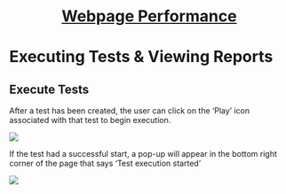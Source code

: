 <h1 style="text-align: center; text-decoration:underline; font-weight: bold;">Webpage Performance</h1>

# Executing Tests & Viewing Reports

## Execute Tests <!-- {docsify-ignore} --> 
After a test has been created, the user can click on the ‘Play’ icon associated with that test to begin execution.

![](../../../_media/_webPerformance/Run_Test.png)

If the test had a successful start, a pop-up will appear in the bottom right corner of the page that says ‘Test execution started’

![](../../../_media/_webPerformance/Run_Test_2.png)
